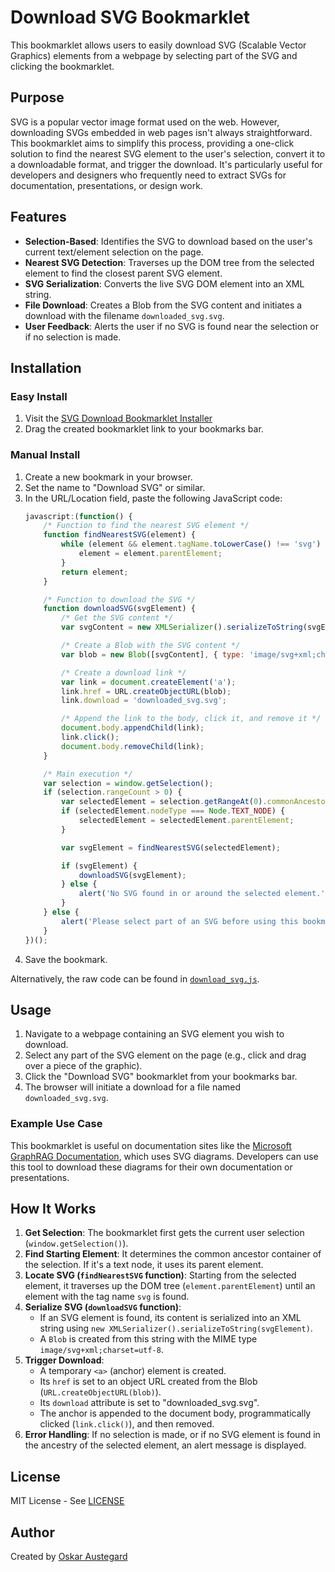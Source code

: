 # Download SVG Bookmarklet

This bookmarklet allows users to easily download SVG (Scalable Vector Graphics) elements from a webpage by selecting part of the SVG and clicking the bookmarklet.

## Purpose

SVG is a popular vector image format used on the web. However, downloading SVGs embedded in web pages isn't always straightforward. This bookmarklet aims to simplify this process, providing a one-click solution to find the nearest SVG element to the user's selection, convert it to a downloadable format, and trigger the download. It's particularly useful for developers and designers who frequently need to extract SVGs for documentation, presentations, or design work.

## Features

-   **Selection-Based**: Identifies the SVG to download based on the user's current text/element selection on the page.
-   **Nearest SVG Detection**: Traverses up the DOM tree from the selected element to find the closest parent SVG element.
-   **SVG Serialization**: Converts the live SVG DOM element into an XML string.
-   **File Download**: Creates a Blob from the SVG content and initiates a download with the filename `downloaded_svg.svg`.
-   **User Feedback**: Alerts the user if no SVG is found near the selection or if no selection is made.

## Installation

### Easy Install
1. Visit the [SVG Download Bookmarklet Installer](https://austegard.com/web-utilities/bookmarklet-installer.html?bookmarklet=download_svg.js)
2. Drag the created bookmarklet link to your bookmarks bar.

### Manual Install
1.  Create a new bookmark in your browser.
2.  Set the name to "Download SVG" or similar.
3.  In the URL/Location field, paste the following JavaScript code:
    ```javascript
    javascript:(function() {
        /* Function to find the nearest SVG element */
        function findNearestSVG(element) {
            while (element && element.tagName.toLowerCase() !== 'svg') {
                element = element.parentElement;
            }
            return element;
        }

        /* Function to download the SVG */
        function downloadSVG(svgElement) {
            /* Get the SVG content */
            var svgContent = new XMLSerializer().serializeToString(svgElement);

            /* Create a Blob with the SVG content */
            var blob = new Blob([svgContent], { type: 'image/svg+xml;charset=utf-f8' });

            /* Create a download link */
            var link = document.createElement('a');
            link.href = URL.createObjectURL(blob);
            link.download = 'downloaded_svg.svg';

            /* Append the link to the body, click it, and remove it */
            document.body.appendChild(link);
            link.click();
            document.body.removeChild(link);
        }

        /* Main execution */
        var selection = window.getSelection();
        if (selection.rangeCount > 0) {
            var selectedElement = selection.getRangeAt(0).commonAncestorContainer;
            if (selectedElement.nodeType === Node.TEXT_NODE) {
                selectedElement = selectedElement.parentElement;
            }

            var svgElement = findNearestSVG(selectedElement);

            if (svgElement) {
                downloadSVG(svgElement);
            } else {
                alert('No SVG found in or around the selected element.');
            }
        } else {
            alert('Please select part of an SVG before using this bookmarklet.');
        }
    })();
    ```
4.  Save the bookmark.

Alternatively, the raw code can be found in [`download_svg.js`](https://github.com/oaustegard/bookmarklets/blob/main/download_svg.js).

## Usage

1.  Navigate to a webpage containing an SVG element you wish to download.
2.  Select any part of the SVG element on the page (e.g., click and drag over a piece of the graphic).
3.  Click the "Download SVG" bookmarklet from your bookmarks bar.
4.  The browser will initiate a download for a file named `downloaded_svg.svg`.

### Example Use Case
This bookmarklet is useful on documentation sites like the [Microsoft GraphRAG Documentation](https://microsoft.github.io/graphrag/posts/index/1-default_dataflow/), which uses SVG diagrams. Developers can use this tool to download these diagrams for their own documentation or presentations.

## How It Works

1.  **Get Selection**: The bookmarklet first gets the current user selection (`window.getSelection()`).
2.  **Find Starting Element**: It determines the common ancestor container of the selection. If it's a text node, it uses its parent element.
3.  **Locate SVG (`findNearestSVG` function)**: Starting from the selected element, it traverses up the DOM tree (`element.parentElement`) until an element with the tag name `svg` is found.
4.  **Serialize SVG (`downloadSVG` function)**:
    *   If an SVG element is found, its content is serialized into an XML string using `new XMLSerializer().serializeToString(svgElement)`.
    *   A `Blob` is created from this string with the MIME type `image/svg+xml;charset=utf-8`.
5.  **Trigger Download**:
    *   A temporary `<a>` (anchor) element is created.
    *   Its `href` is set to an object URL created from the Blob (`URL.createObjectURL(blob)`).
    *   Its `download` attribute is set to "downloaded_svg.svg".
    *   The anchor is appended to the document body, programmatically clicked (`link.click()`), and then removed.
6.  **Error Handling**: If no selection is made, or if no SVG element is found in the ancestry of the selected element, an alert message is displayed.

## License

MIT License - See [LICENSE](https://github.com/oaustegard/bookmarklets/blob/main/LICENSE)

## Author

Created by [Oskar Austegard](https://austegard.com)
